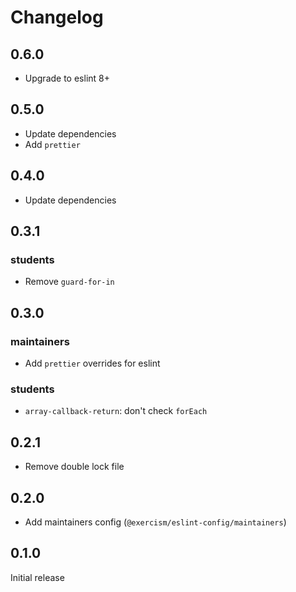 # Changelog

## 0.6.0

- Upgrade to eslint 8+

## 0.5.0

- Update dependencies
- Add `prettier`

## 0.4.0

- Update dependencies

## 0.3.1

### students

- Remove `guard-for-in`

## 0.3.0

### maintainers

- Add `prettier` overrides for eslint

### students

- `array-callback-return`: don't check `forEach`

## 0.2.1

- Remove double lock file

## 0.2.0

- Add maintainers config (`@exercism/eslint-config/maintainers`)

## 0.1.0

Initial release
